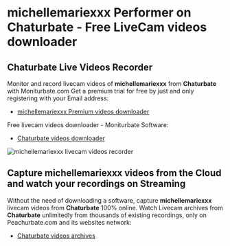 # michellemariexxx Performer on Chaturbate - Free LiveCam videos downloader

## Chaturbate Live Videos Recorder

Monitor and record livecam videos of **michellemariexxx** from **Chaturbate** with Moniturbate.com
Get a premium trial for free by just and only registering with your Email address:
* [michellemariexxx Premium videos downloader](https://moniturbate.com/request-demo-licence-key.html)

Free livecam videos downloader - Moniturbate Software:
* [Chaturbate videos downloader](https://moniturbate.com/moniturbate-download-software.html)

![michellemariexxx livecam videos recorder](https://peachurnet.com/templates/moniturbate-software.png)


## Capture michellemariexxx videos from the Cloud and watch your recordings on Streaming

Without the need of downloading a software, capture **michellemariexxx** livecam videos from **Chaturbate** 100% online.
Watch Livecam archives from **Chaturbate** unlimitedly from thousands of existing recordings, only on Peachurbate.com and its websites network:
* [Chaturbate videos archives](https://peachurnet.com/)